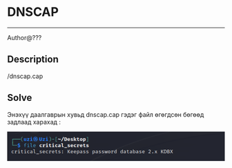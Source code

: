 # DNSCAP
*** 
Author@???

## Description

/dnscap.cap

## Solve
Энэхүү даалгаврын хувьд dnscap.cap гэдэг файл өгөгдсөн бөгөөд задлаад харахад :
<p align="center">
  <img src="https://github.com/Uz169/MUST-CTF-2023-writeup-/blob/main/Round%201%20/Cryptography/password%20manager/step1.png">
</p>
